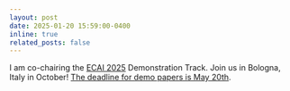 ```yaml
---
layout: post
date: 2025-01-20 15:59:00-0400
inline: true
related_posts: false
---
```


I am co-chairing the [ECAI 2025](https://ecai2025.org/) Demonstration Track. Join us in Bologna, Italy in October! [The deadline for demo papers is May 20th](https://ecai2025.org/call-for-demo-papers/).
